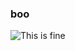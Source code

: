 ### boo
<!-- <center><table border=0 width=100%><tr><td width=20%>&nbsp;</td> <td width=60%>&nbsp;</td> <td width=20%>x</td></tr></table></center> -->
![This is fine](https://i.imgur.com/c4jt321.png "This is fine")
